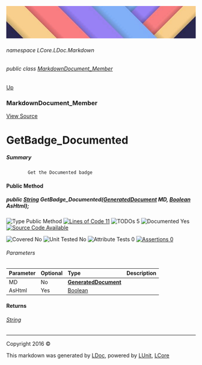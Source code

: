 ![](../Content/LDoc-banner-small.png "")

###### namespace LCore.LDoc.Markdown

###### public class [MarkdownDocument_Member](MarkdownDocument_Member.md)
[Up](MarkdownDocument_Member.md)

### MarkdownDocument_Member
[View Source](../Markdown/Generators/MarkdownDocument_Member.cs)

# GetBadge_Documented

##### Summary

            Get the Documented badge
            

#### Public Method

##### public <a href="https://msdn.microsoft.com/en-us/library/system.string.aspx" alt="">String</a> GetBadge_Documented(<strong><a href="GeneratedDocument.md" alt="">GeneratedDocument</a></strong> MD, <a href="https://msdn.microsoft.com/en-us/library/system.boolean.aspx" alt="">Boolean</a> AsHtml);

![Type Public Method](http://b.repl.ca/v1/Type-Public%20Method-blue.png "") [![Lines of Code 11](http://b.repl.ca/v1/Lines%20of%20Code-11-blue.png "")](../Markdown/Generators/MarkdownDocument_Member.cs#L236) ![TODOs 5](http://b.repl.ca/v1/TODOs-5-yellow.png "")   ![Documented Yes](http://b.repl.ca/v1/Documented-Yes-brightgreen.png "") [![Source Code Available](http://b.repl.ca/v1/Source%20Code-Available-brightgreen.png "")](../Markdown/Generators/MarkdownDocument_Member.cs#L236)

![Covered No](http://b.repl.ca/v1/Covered-No-red.png "") ![Unit Tested No](http://b.repl.ca/v1/Unit%20Tested-No-lightgrey.png "") ![Attribute Tests 0](http://b.repl.ca/v1/Attribute%20Tests-0-lightgrey.png "") [![Assertions 0](http://b.repl.ca/v1/Assertions-0-lightgrey.png "")](../Markdown/Generators/MarkdownDocument_Member.cs)

###### Parameters

Parameter | Optional | Type | Description
:---  | :---  | :---  | :--- 
MD | No | **[GeneratedDocument](GeneratedDocument.md)** | 
AsHtml | Yes | [Boolean](https://msdn.microsoft.com/en-us/library/system.boolean.aspx) | 


#### Returns

###### [String](https://msdn.microsoft.com/en-us/library/system.string.aspx)



---

Copyright 2016 &copy; [](../../README.md) [](../../TableOfContents.md)

This markdown was generated by [LDoc](https://github.com/CodeSingularity/LDoc), powered by [LUnit](https://github.com/CodeSingularity/LUnit), [LCore](https://github.com/CodeSingularity/LCore)
